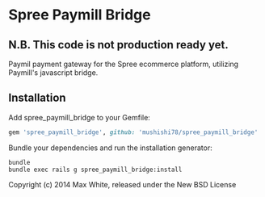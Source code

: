 Spree Paymill Bridge
====================

## N.B. This code is not production ready yet.

Paymil payment gateway for the Spree ecommerce platform, utilizing Paymill's javascript bridge.

Installation
------------

Add spree_paymill_bridge to your Gemfile:

```ruby
gem 'spree_paymill_bridge', github: 'mushishi78/spree_paymill_bridge'
```

Bundle your dependencies and run the installation generator:

```shell
bundle
bundle exec rails g spree_paymill_bridge:install
```

Copyright (c) 2014 Max White, released under the New BSD License
